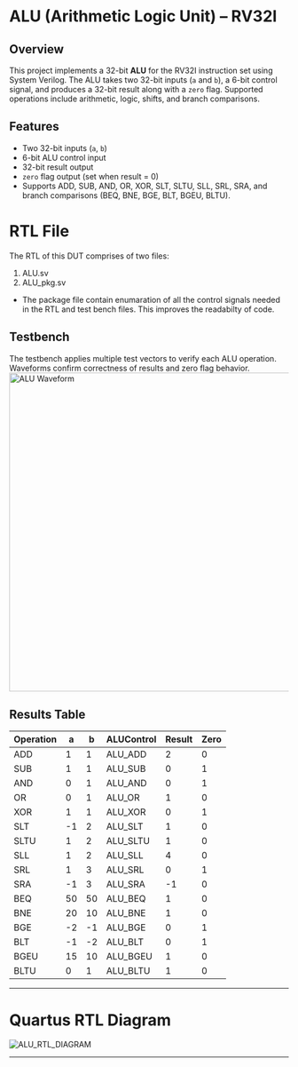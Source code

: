 # ALU (Arithmetic Logic Unit) – RV32I

## Overview

This project implements a 32-bit **ALU** for the RV32I instruction set using System Verilog.
The ALU takes two 32-bit inputs (`a` and `b`), a 6-bit control signal, and produces a 32-bit result along with a `zero` flag.
Supported operations include arithmetic, logic, shifts, and branch comparisons.

## Features

* Two 32-bit inputs (`a`, `b`)
* 6-bit ALU control input
* 32-bit result output
* `zero` flag output (set when result = 0)
* Supports ADD, SUB, AND, OR, XOR, SLT, SLTU, SLL, SRL, SRA, and branch comparisons (BEQ, BNE, BGE, BLT, BGEU, BLTU).

# RTL File
The RTL of this DUT comprises of two files:
1. ALU.sv
2. ALU_pkg.sv
* The package file contain enumaration of all the control signals needed in the RTL and test bench files. This improves the readabilty of code.
## Testbench

The testbench applies multiple test vectors to verify each ALU operation.
Waveforms confirm correctness of results and zero flag behavior.
<img width="1358" height="574" alt="ALU Waveform" src="https://github.com/user-attachments/assets/3815ca18-0b16-4fc8-91fe-cd4d9324a7b1" />

## Results Table

| Operation | a  | b  | ALUControl | Result | Zero |
| --------- | -- | -- | ---------- | ------ | ---- |
| ADD       | 1  | 1  | ALU\_ADD   | 2      | 0    |
| SUB       | 1  | 1  | ALU\_SUB   | 0      | 1    |
| AND       | 0  | 1  | ALU\_AND   | 0      | 1    |
| OR        | 0  | 1  | ALU\_OR    | 1      | 0    |
| XOR       | 1  | 1  | ALU\_XOR   | 0      | 1    |
| SLT       | -1 | 2  | ALU\_SLT   | 1      | 0    |
| SLTU      | 1  | 2  | ALU\_SLTU  | 1      | 0    |
| SLL       | 1  | 2  | ALU\_SLL   | 4      | 0    |
| SRL       | 1  | 3  | ALU\_SRL   | 0      | 1    |
| SRA       | -1 | 3  | ALU\_SRA   | -1     | 0    |
| BEQ       | 50 | 50 | ALU\_BEQ   | 1      | 0    |
| BNE       | 20 | 10 | ALU\_BNE   | 1      | 0    |
| BGE       | -2 | -1 | ALU\_BGE   | 0      | 1    |
| BLT       | -1 | -2 | ALU\_BLT   | 0      | 1    |
| BGEU      | 15 | 10 | ALU\_BGEU  | 1      | 0    |
| BLTU      | 0  | 1  | ALU\_BLTU  | 1      | 0    |

---
# Quartus RTL Diagram
![ALU_RTL_DIAGRAM](https://github.com/user-attachments/assets/883b1058-cd93-4a8f-913c-c641369ba823)

---

